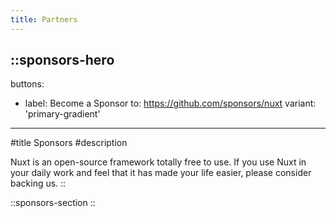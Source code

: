 ```yaml
---
title: Partners
---
```


::sponsors-hero
---
buttons:
  - label: Become a Sponsor
    to: https://github.com/sponsors/nuxt
    variant: 'primary-gradient'
---
#title
Sponsors
#description

Nuxt is an open-source framework totally free to use. If you use Nuxt in your daily work and feel that it has made your life easier, please consider backing us.
::

::sponsors-section
::
